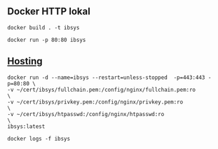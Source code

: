 ## Docker HTTP lokal
    docker build . -t ibsys

    docker run -p 80:80 ibsys

## [Hosting](https://get-your-bike-production-plan.de)

    docker run -d --name=ibsys --restart=unless-stopped  -p=443:443 -p=80:80 \
    -v ~/cert/ibsys/fullchain.pem:/config/nginx/fullchain.pem:ro             \
    -v ~/cert/ibsys/privkey.pem:/config/nginx/privkey.pem:ro                 \
    -v ~/cert/ibsys/htpasswd:/config/nginx/htpasswd:ro                       \
    ibsys:latest

    docker logs -f ibsys
